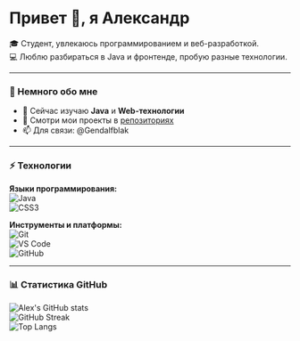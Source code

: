 # Привет 👋, я Александр 

🎓 Студент, увлекаюсь программированием и веб-разработкой.  
💻 Люблю разбираться в Java и фронтенде, пробую разные технологии.  

---

### 🚀 Немного обо мне
- 🌱 Сейчас изучаю **Java** и **Web-технологии**  
- 🔭 Смотри мои проекты в [репозиториях](https://github.com/alex-tyz?tab=repositories)  
- 📫 Для связи: @Gendalfblak  

---

### ⚡ Технологии

**Языки программирования:**  
![Java](https://img.shields.io/badge/Java-ED8B00?style=for-the-badge&logo=openjdk&logoColor=white)  
![CSS3](https://img.shields.io/badge/CSS3-1572B6?style=for-the-badge&logo=css3&logoColor=white)  

**Инструменты и платформы:**  
![Git](https://img.shields.io/badge/Git-F05032?style=for-the-badge&logo=git&logoColor=white)  
![VS Code](https://img.shields.io/badge/VS%20Code-0078d7?style=for-the-badge&logo=visual-studio-code&logoColor=white)  
![GitHub](https://img.shields.io/badge/GitHub-181717?style=for-the-badge&logo=github&logoColor=white)  

---

### 📊 Статистика GitHub

![Alex's GitHub stats](https://github-readme-stats.vercel.app/api?username=alex-tyz&show_icons=true&theme=radical)  
![GitHub Streak](https://github-readme-streak-stats.herokuapp.com/?user=alex-tyz&theme=radical)  
![Top Langs](https://github-readme-stats.vercel.app/api/top-langs/?username=alex-tyz&layout=compact&theme=radical)  
